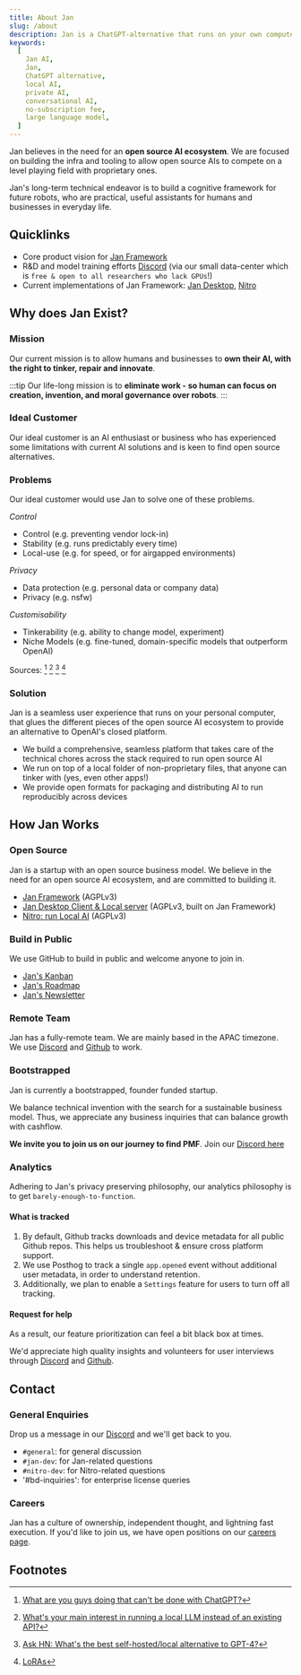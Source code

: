 ```yaml
---
title: About Jan
slug: /about
description: Jan is a ChatGPT-alternative that runs on your own computer, with a local API server.
keywords:
  [
    Jan AI,
    Jan,
    ChatGPT alternative,
    local AI,
    private AI,
    conversational AI,
    no-subscription fee,
    large language model,
  ]
---
```


Jan believes in the need for an **open source AI ecosystem**. We are focused on building the infra and tooling to allow open source AIs to compete on a level playing field with proprietary ones.

Jan's long-term technical endeavor is to build a cognitive framework for future robots, who are practical, useful assistants for humans and businesses in everyday life.

## Quicklinks

- Core product vision for [Jan Framework](../docs)
- R&D and model training efforts [Discord](https://discord.gg/9NfUSyzp3y) (via our small data-center which is `free & open to all researchers who lack GPUs`!)
- Current implementations of Jan Framework: [Jan Desktop](https://jan.ai/), [Nitro](https://nitro.jan.ai/)

## Why does Jan Exist?

### Mission

Our current mission is to allow humans and businesses to **own their AI, with the right to tinker, repair and innovate**.

:::tip
Our life-long mission is to **eliminate work - so human can focus on creation, invention, and moral governance over robots**.
:::

### Ideal Customer

Our ideal customer is an AI enthusiast or business who has experienced some limitations with current AI solutions and is keen to find open source alternatives.

### Problems

Our ideal customer would use Jan to solve one of these problems.

_Control_

- Control (e.g. preventing vendor lock-in)
- Stability (e.g. runs predictably every time)
- Local-use (e.g. for speed, or for airgapped environments)

_Privacy_

- Data protection (e.g. personal data or company data)
- Privacy (e.g. nsfw)

_Customisability_

- Tinkerability (e.g. ability to change model, experiment)
- Niche Models (e.g. fine-tuned, domain-specific models that outperform OpenAI)

Sources: [^1] [^2] [^3] [^4]

[^1]: [What are you guys doing that can't be done with ChatGPT?](https://www.reddit.com/r/LocalLLaMA/comments/17mghqr/comment/k7ksti6/?utm_source=share&utm_medium=web2x&context=3)
[^2]: [What's your main interest in running a local LLM instead of an existing API?](https://www.reddit.com/r/LocalLLaMA/comments/1718a9o/whats_your_main_interest_in_running_a_local_llm/)
[^3]: [Ask HN: What's the best self-hosted/local alternative to GPT-4?](https://news.ycombinator.com/item?id=36138224)
[^4]: [LoRAs](https://www.reddit.com/r/LocalLLaMA/comments/17mghqr/comment/k7mdz1i/?utm_source=share&utm_medium=web2x&context=3)

### Solution

Jan is a seamless user experience that runs on your personal computer, that glues the different pieces of the open source AI ecosystem to provide an alternative to OpenAI's closed platform.

- We build a comprehensive, seamless platform that takes care of the technical chores across the stack required to run open source AI
- We run on top of a local folder of non-proprietary files, that anyone can tinker with (yes, even other apps!)
- We provide open formats for packaging and distributing AI to run reproducibly across devices

## How Jan Works

### Open Source

Jan is a startup with an open source business model. We believe in the need for an open source AI ecosystem, and are committed to building it.

- [Jan Framework](https://github.com/janhq/jan) (AGPLv3)
- [Jan Desktop Client & Local server](https://jan.ai) (AGPLv3, built on Jan Framework)
- [Nitro: run Local AI](https://github.com/janhq/nitro) (AGPLv3)

### Build in Public

We use GitHub to build in public and welcome anyone to join in.

- [Jan's Kanban](https://github.com/orgs/janhq/projects/5)
- [Jan's Roadmap](https://github.com/orgs/janhq/projects/5/views/29)
- [Jan's Newsletter](https://newsletter.jan.ai)

### Remote Team

Jan has a fully-remote team. We are mainly based in the APAC timezone. We use [Discord](https://discord.gg/af6SaTdzpx) and [Github](https://github.com/janhq) to work.

### Bootstrapped

Jan is currently a bootstrapped, founder funded startup.

We balance technical invention with the search for a sustainable business model. Thus, we appreciate any business inquiries that can balance growth with cashflow.

**We invite you to join us on our journey to find PMF**. Join our [Discord here](https://discord.gg/BnHRr3Q7Ms)

### Analytics

Adhering to Jan's privacy preserving philosophy, our analytics philosophy is to get `barely-enough-to-function`.

#### What is tracked

1. By default, Github tracks downloads and device metadata for all public Github repos. This helps us troubleshoot & ensure cross platform support.
1. We use Posthog to track a single `app.opened` event without additional user metadata, in order to understand retention.
1. Additionally, we plan to enable a `Settings` feature for users to turn off all tracking.

#### Request for help

As a result, our feature prioritization can feel a bit black box at times.

We'd appreciate high quality insights and volunteers for user interviews through [Discord](https://discord.gg/af6SaTdzpx) and [Github](https://github.com/janhq).

## Contact

### General Enquiries

Drop us a message in our [Discord](https://discord.gg/af6SaTdzpx) and we'll get back to you.

- `#general`: for general discussion
- `#jan-dev`: for Jan-related questions
- `#nitro-dev`: for Nitro-related questions
- '#bd-inquiries': for enterprise license queries

### Careers

Jan has a culture of ownership, independent thought, and lightning fast execution. If you'd like to join us, we have open positions on our [careers page](https://janai.bamboohr.com/careers).

## Footnotes
